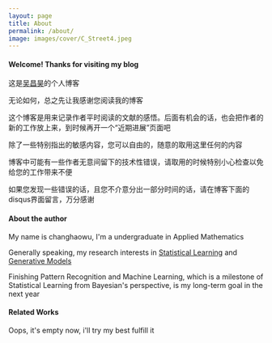 ```yaml
---
layout: page
title: About
permalink: /about/
image: images/cover/C_Street4.jpeg
---
```

#### Welcome! Thanks for visiting my blog

这是[吴昌昊](https://github.com/changhaowu)的个人博客

无论如何，总之先让我感谢您阅读我的博客

这个博客是用来记录作者平时阅读的文献的感悟。后面有机会的话，也会把作者的新的工作放上来，到时候再开一个“近期进展”页面吧

除了一些特别指出的敏感内容，您可以自由的，随意的取用这里任何的内容

博客中可能有一些作者无意间留下的技术性错误，请取用的时候特别小心检查以免给您的工作带来不便

如果您发现一些错误的话，且您不介意分出一部分时间的话，请在博客下面的disqus界面留言，万分感谢



#### About the author

My name is changhaowu, I'm a undergraduate in Applied Mathematics

Generally speaking, my research interests in [Statistical Learning](https://en.wikipedia.org/wiki/Statistical_learning_theory#:~:text=Statistical%20learning%20theory%20is%20a,predictive%20function%20based%20on%20data.) and [Generative Models](https://en.wikipedia.org/wiki/Generative_model)

Finishing Pattern Recognition and Machine Learning, which is a milestone of Statistical Learning from Bayesian's perspective,  is my long-term goal in the next year



#### Related Works

Oops, it's empty now, i'll try my best fulfill it
